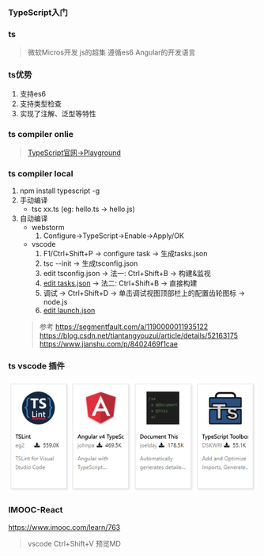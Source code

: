 ### TypeScript入门

### ts 
> 微软Micros开发
> js的超集
> 遵循es6
> Angular的开发语言

### ts优势
1. 支持es6
2. 支持类型检查
3. 实现了注解、泛型等特性

### ts compiler onlie
> [TypeScript官网->Playground](http://www.typescriptlang.org/play/index.html)

### ts compiler local
1. npm install typescript -g
2. 手动编译
    * tsc xx.ts (eg: hello.ts -> hello.js)
3. 自动编译
    * webstorm
        1. Configure->TypeScript->Enable->Apply/OK
    * vscode
        1. F1/Ctrl+Shift+P -> configure task -> 生成tasks.json
        2. tsc --init -> 生成tsconfig.json
        3. edit tsconfig.json -> 法一: Ctrl+Shift+B -> 构建&监视
        4. [edit tasks.json](https://code.visualstudio.com/docs/editor/tasks) -> 法二: Ctrl+Shift+B -> 直接构建
        5. 调试 -> Ctrl+Shift+D -> 单击调试视图顶部栏上的配置齿轮图标 -> node.js
        6. [edit launch.json](https://code.visualstudio.com/docs/editor/debugging)
    > 参考
    > https://segmentfault.com/a/1190000011935122
    > https://blog.csdn.net/tiantangyouzui/article/details/52163175
    > https://www.jianshu.com/p/8402469f1cae

### ts vscode 插件
![pic](./464752.png)

### IMOOC-React
https://www.imooc.com/learn/763

> vscode Ctrl+Shift+V 预览MD
